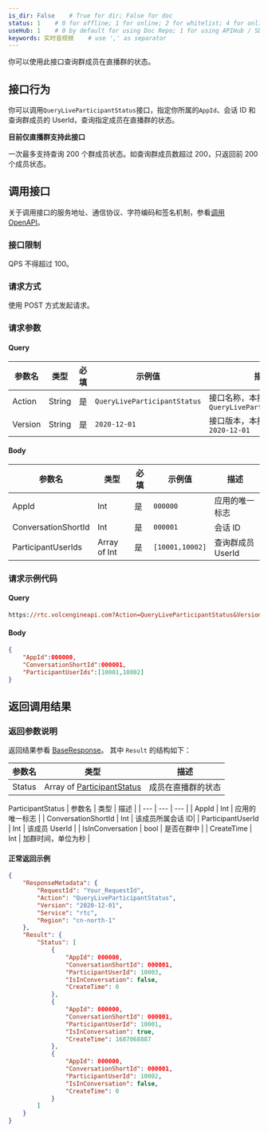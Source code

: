 ```yaml
---
is_dir: False    # True for dir; False for doc
status: 1    # 0 for offline; 1 for online; 2 for whitelist; 4 for online but hidden in TOC
useHub: 1    # 0 by default for using Doc Repo; 1 for using APIHub / SDKHub.
keywords: 实时音视频    # use ',' as separator
---
```


你可以使用此接口查询群成员在直播群的状态。

## 接口行为

你可以调用`QueryLiveParticipantStatus`接口，指定你所属的`AppId`、会话 ID 和查询群成员的 UserId，查询指定成员在直播群的状态。

**目前仅直播群支持此接口**

一次最多支持查询 200 个群成员状态。如查询群成员数超过 200，只返回前 200 个成员状态。

## 调用接口

关于调用接口的服务地址、通信协议、字符编码和签名机制，参看[调用 OpenAPI](412251)。
### 接口限制

QPS 不得超过 100。

### 请求方式

使用 POST 方式发起请求。

### 请求参数

#### Query

| 参数名 | 类型 | 必填 | 示例值 | 描述 |
| --- | --- | --- | --- | --- |
| Action | String | 是 | `QueryLiveParticipantStatus` | 接口名称，本接口取值：`QueryLiveParticipantStatus` |
| Version | String | 是 | `2020-12-01` | 接口版本，本接口取值：`2020-12-01` |

#### Body

| 参数名 | 类型 | 必填 | 示例值 | 描述 |
| --- | --- | --- | --- | --- |
| AppId | Int | 是 | `000000` | 应用的唯一标志 |
| ConversationShortId | Int | 是 | `000001` | 会话 ID |
| ParticipantUserIds | Array of Int | 是 | `[10001,10002]` | 查询群成员 UserId |

### 请求示例代码

#### Query

```Postscript
https://rtc.volcengineapi.com?Action=QueryLiveParticipantStatus&Version=2020-12-01

```

#### Body

```Json
{
    "AppId":000000,
    "ConversationShortId":000001,
    "ParticipantUserIds":[10001,10002]
}
```

## 返回调用结果

### 返回参数说明

返回结果参看 [BaseResponse](192711#baseresponse)。
其中 `Result` 的结构如下：

| 参数名 | 类型 | 描述 |
| --- | --- | --- |
| Status | Array of [ParticipantStatus](#participantstatus) | 成员在直播群的状态 |

ParticipantStatus<span id="participantstatus"></span>
| 参数名 | 类型 | 描述 |
| --- | --- | --- |
| AppId | Int | 应用的唯一标志 |
| ConversationShortId | Int | 该成员所属会话 ID|
| ParticipantUserId | Int | 该成员 UserId |
| IsInConversation | bool | 是否在群中 |
| CreateTime | Int | 加群时间，单位为秒 |

#### **正常返回示例**

```json
{
    "ResponseMetadata": {
        "RequestId": "Your_RequestId",
        "Action": "QueryLiveParticipantStatus",
        "Version": "2020-12-01",
        "Service": "rtc",        
        "Region": "cn-north-1"
    },
    "Result": {
        "Status": [
            {
                "AppId": 000000,
                "ConversationShortId": 000001,
                "ParticipantUserId": 10003,
                "IsInConversation": false,
                "CreateTime": 0
            },
            {
                "AppId": 000000,
                "ConversationShortId": 000001,
                "ParticipantUserId": 10001,
                "IsInConversation": true,
                "CreateTime": 1687068887
            },
            {
                "AppId": 000000,
                "ConversationShortId": 000001,
                "ParticipantUserId": 10002,
                "IsInConversation": false,
                "CreateTime": 0
            }
        ]
    }
}
```
